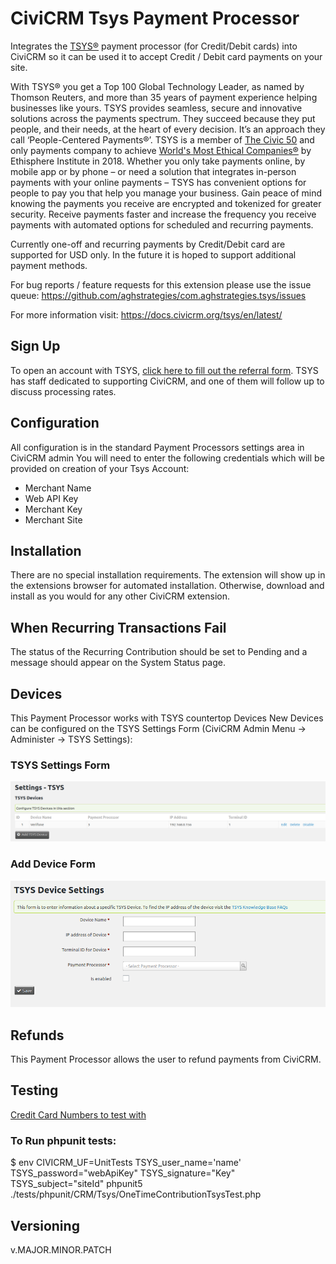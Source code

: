 # CiviCRM Tsys Payment Processor

Integrates the [TSYS®](https://www.tsys.com/) payment processor (for Credit/Debit cards) into CiviCRM so it can be used it to accept Credit / Debit card payments on your site.

With TSYS® you get a Top 100 Global Technology Leader, as named by Thomson Reuters, and more than 35 years of payment experience helping businesses like yours. TSYS provides seamless, secure and innovative solutions across the payments spectrum. They succeed because they put people, and their needs, at the heart of every decision. It’s an approach they call ‘People-Centered Payments®’. TSYS is a member of [The Civic 50](https://www.pointsoflight.org/) and only payments company to achieve [World's Most Ethical Companies®](https://www.worldsmostethicalcompanies.com/honorees/) by Ethisphere Institute in 2018. Whether you only take payments online, by mobile app or by phone – or need a solution that integrates in-person payments with your online payments – TSYS has convenient options for people to pay you that help you manage your business.  Gain peace of mind knowing the payments you receive are encrypted and tokenized for greater security. Receive payments faster and increase the frequency you receive payments with automated options for scheduled and recurring payments.

Currently one-off and recurring payments by Credit/Debit card are supported for USD only.  In the future it is hoped to support additional payment methods.

For bug reports / feature requests for this extension please use the issue queue: https://github.com/aghstrategies/com.aghstrategies.tsys/issues

For more information visit: https://docs.civicrm.org/tsys/en/latest/

## Sign Up
To open an account with TSYS, [click here to fill out the referral form](https://asnp.secure.force.com/appref?partnerId=a0F0y00000yu14J). TSYS has staff dedicated to supporting CiviCRM, and one of them will follow up to discuss processing rates.

## Configuration
All configuration is in the standard Payment Processors settings area in CiviCRM admin
You will need to enter the following credentials which will be provided on creation of your Tsys Account:

+ Merchant Name
+ Web API Key
+ Merchant Key
+ Merchant Site

## Installation
There are no special installation requirements.
The extension will show up in the extensions browser for automated installation.
Otherwise, download and install as you would for any other CiviCRM extension.

## When Recurring Transactions Fail
The status of the Recurring Contribution should be set to Pending and a message should appear on the System Status page.

## Devices
This Payment Processor works with TSYS countertop Devices
New Devices can be configured on the TSYS Settings Form (CiviCRM Admin Menu -> Administer -> TSYS Settings):

### TSYS Settings Form
![screenshot of tsys settings form](/images/TSYSSettings.png)


### Add Device Form
![screenshot of add device form](/images/newDevice.png)

## Refunds
This Payment Processor allows the user to refund payments from CiviCRM.

## Testing
[Credit Card Numbers to test with](https://docs.tsysmerchant.com/knowledge-base/testing-certification-tools/test-processor)

### To Run phpunit tests:
$ env CIVICRM_UF=UnitTests TSYS_user_name='name' TSYS_password="webApiKey" TSYS_signature="Key" TSYS_subject="siteId" phpunit5 ./tests/phpunit/CRM/Tsys/OneTimeContributionTsysTest.php

## Versioning
v.MAJOR.MINOR.PATCH
